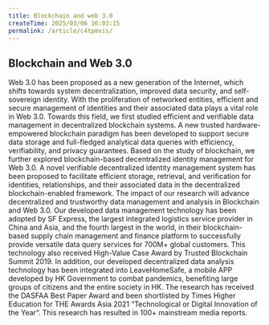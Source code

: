 ```yaml
---
title: Blockchain and web 3.0
createTime: 2025/03/06 16:03:15
permalink: /article/c4tpmvis/
---
```

## Blockchain and Web 3.0

Web 3.0 has been proposed as a new generation of the Internet, which shifts towards system decentralization, improved data security, and self-sovereign identity. With the proliferation of networked entities, efficient and secure management of identities and their associated data plays a vital role in Web 3.0. Towards this field, we first studied efficient and verifiable data management in decentralized blockchain systems. A new trusted hardware-empowered blockchain paradigm has been developed to support secure data storage and full-fledged analytical data queries with efficiency, verifiability, and privacy guarantees. Based on the study of blockchain, we further explored blockchain-based decentralized identity management for Web 3.0. A novel verifiable decentralized identity management system has been proposed to facilitate efficient storage, retrieval, and verification for identities, relationships, and their associated data in the decentralized blockchain-enabled framework.
The impact of our research will advance decentralized and trustworthy data management and analysis in Blockchain and Web 3.0. Our developed data management technology has been adopted by SF Express, the largest integrated logistics service provider in China and Asia, and the fourth largest in the world, in their blockchain-based supply chain management and finance platform to successfully provide versatile data query services for 700M+ global customers. This technology also received High-Value Case Award by Trusted Blockchain Summit 2019. In addition, our developed decentralized data analysis technology has been integrated into LeaveHomeSafe, a mobile APP developed by HK Government to combat pandemics, benefiting large groups of citizens and the entire society in HK. The research has received the DASFAA Best Paper Award and been shortlisted by Times Higher Education for THE Awards Asia 2021 “Technological or Digital Innovation of the Year”. This research has resulted in 100+ mainstream media reports.